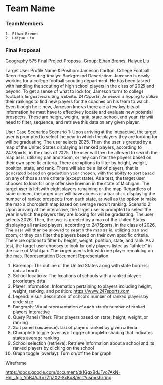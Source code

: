 # Team Name

### Team Members
    1. Ethan Brenes
    2. Haiyue Liu
### Final Proposal
Geography 575 Final Project Proposal:
Group: Ethan Brenes, Haiyue Liu

Target User Profile
Name & Position: Jameson Carlton, College Football Recruiting/Scouting Analyst
Background Description: Jameson is newly working for a college football scouting department. He has been tasked with handling the scouting of high school players in the class of 2025 and beyond. To get a sense of what to look for, Jameson turns to college football’s largest recruiting website: 247Sports. Jameson is hoping to utilize their rankings to find new players for the coaches on his team to watch. Even though he is new, Jameson knows there are a few key bits of information he must have to effectively locate and evaluate new potential prospects. These are height, weight, rank, state, school, and year. He will need to filter, sequence, and retrieve this data on any given player. 

User Case Scenarios
Scenario 1:
	Upon arriving at the interactive, the target user is prompted to select the year in which the players they are looking for will be graduating. The user selects 2025. Then, the user is greeted by a map of the United States displaying all ranked players, according to 247Sports, in the class of 2025. The user will then be allowed to search the map as is, utilizing pan and zoom, or they can filter the players based on their own specific criteria. There are options to filter by height, weight, position, state, and rank. There will also be a list of players, that is generated based on graduation year chosen, with the ability to sort based on any of those same criteria (except state). As a test, the target user chooses to look for only offensive lineman in the state of Michigan. The target user is left with eight players remaining on the map. Regardless of state chosen, the target user will have access to a bar chart displaying the number of ranked prospects from each state, as well as the option to make the map a choropleth map based on average recruit ranking.
Scenario 2:
Upon arriving at the interactive, the target user is prompted to select the year in which the players they are looking for will be graduating. The user selects 2026. Then, the user is greeted by a map of the United States displaying all ranked players, according to 247Sports, in the class of 2026. The user will then be allowed to search the map as is, utilizing pan and zoom, or they can filter the players based on their own specific criteria. There are options to filter by height, weight, position, state, and rank. As a test, the target user chooses to look for only players listed as “athlete” in the state of Michigan. The target user is left with one player remaining on the map. 
Representation Document
Representation
1.	Basemap: The outline of the United States along with state borders: natural earth
2.	School locations: The locations of schools with a ranked player: proprietary data
3.	Player information: Information pertaining to players including height, weight, ranking, and position: https://www.247sports.com
4.	Legend: Visual description of school’s number of ranked players by circle size
5.	Bar graph: Visual representation of each state’s number of ranked players
Interactive
1.	Query Panel (filter): Filter players based on state, height, weight, or ranking
2.	Sort panel (sequence): List of players ranked by given criteria
3.	Choropleth toggle (overlay): Toggle choropleth shading that indicates states average ranking
4.	School selection (retrieve): Retrieve information about a school and its ranked players by clicking on the school
5.	Graph toggle (overlay): Turn on/off the bar graph


Wireframe
 
https://docs.google.com/document/d/1GgxBdJTvo7AkN-Hni_Jgb_YoBJAJknz7fjZX2-SxKo8/edit?usp=sharing
  

  







